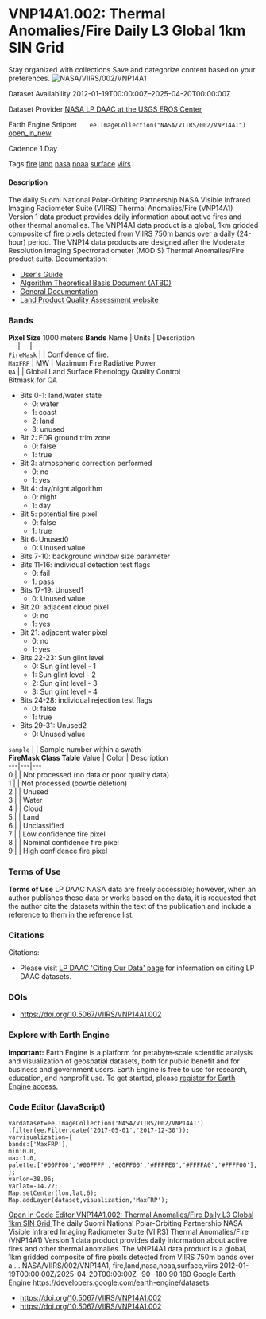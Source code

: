  
#  VNP14A1.002: Thermal Anomalies/Fire Daily L3 Global 1km SIN Grid 
Stay organized with collections  Save and categorize content based on your preferences. 
![NASA/VIIRS/002/VNP14A1](https://developers.google.com/earth-engine/datasets/images/NASA/NASA_VIIRS_002_VNP14A1_sample.png) 

Dataset Availability
    2012-01-19T00:00:00Z–2025-04-20T00:00:00Z 

Dataset Provider
     [ NASA LP DAAC at the USGS EROS Center ](https://doi.org/10.5067/VIIRS/VNP14A1.002) 

Earth Engine Snippet
     `    ee.ImageCollection("NASA/VIIRS/002/VNP14A1")   ` [ open_in_new ](https://code.earthengine.google.com/?scriptPath=Examples:Datasets/NASA/NASA_VIIRS_002_VNP14A1) 

Cadence
    1 Day 

Tags
     [fire](https://developers.google.com/earth-engine/datasets/tags/fire) [land](https://developers.google.com/earth-engine/datasets/tags/land) [nasa](https://developers.google.com/earth-engine/datasets/tags/nasa) [noaa](https://developers.google.com/earth-engine/datasets/tags/noaa) [surface](https://developers.google.com/earth-engine/datasets/tags/surface) [viirs](https://developers.google.com/earth-engine/datasets/tags/viirs)
#### Description
The daily Suomi National Polar-Orbiting Partnership NASA Visible Infrared Imaging Radiometer Suite (VIIRS) Thermal Anomalies/Fire (VNP14A1) Version 1 data product provides daily information about active fires and other thermal anomalies. The VNP14A1 data product is a global, 1km gridded composite of fire pixels detected from VIIRS 750m bands over a daily (24-hour) period. The VNP14 data products are designed after the Moderate Resolution Imaging Spectroradiometer (MODIS) Thermal Anomalies/Fire product suite.
Documentation:
  * [User's Guide](https://lpdaac.usgs.gov/documents/427/VNP14_User_Guide_V1.pdf)
  * [Algorithm Theoretical Basis Document (ATBD)](https://lpdaac.usgs.gov/documents/427/VNP14_User_Guide_V1.pdf)
  * [General Documentation](https://lpdaac.usgs.gov/products/vnp14a1v002/)
  * [Land Product Quality Assessment website](https://landweb.modaps.eosdis.nasa.gov/browse?sensor=VIIRS&sat=SNPP)


### Bands
**Pixel Size** 1000 meters 
**Bands**
Name | Units | Description  
---|---|---  
`FireMask` |  | Confidence of fire.  
`MaxFRP` | MW | Maximum Fire Radiative Power  
`QA` |  | Global Land Surface Phenology Quality Control  
Bitmask for QA
  * Bits 0-1: land/water state 
    * 0: water
    * 1: coast
    * 2: land
    * 3: unused
  * Bit 2: EDR ground trim zone 
    * 0: false
    * 1: true
  * Bit 3: atmospheric correction performed 
    * 0: no
    * 1: yes
  * Bit 4: day/night algorithm 
    * 0: night
    * 1: day
  * Bit 5: potential fire pixel 
    * 0: false
    * 1: true
  * Bit 6: Unused0 
    * 0: Unused value
  * Bits 7-10: background window size parameter 
  * Bits 11-16: individual detection test flags 
    * 0: fail
    * 1: pass
  * Bits 17-19: Unused1 
    * 0: Unused value
  * Bit 20: adjacent cloud pixel 
    * 0: no
    * 1: yes
  * Bit 21: adjacent water pixel 
    * 0: no
    * 1: yes
  * Bits 22-23: Sun glint level 
    * 0: Sun glint level - 1
    * 1: Sun glint level - 2
    * 2: Sun glint level - 3
    * 3: Sun glint level - 4
  * Bits 24-28: individual rejection test flags 
    * 0: false
    * 1: true
  * Bits 29-31: Unused2 
    * 0: Unused value

  
`sample` |  | Sample number within a swath  
**FireMask Class Table**
Value | Color | Description  
---|---|---  
0 |  | Not processed (no data or poor quality data)  
1 |  | Not processed (bowtie deletion)  
2 |  | Unused  
3 |  | Water  
4 |  | Cloud  
5 |  | Land  
6 |  | Unclassified  
7 |  | Low confidence fire pixel  
8 |  | Nominal confidence fire pixel  
9 |  | High confidence fire pixel  
### Terms of Use
**Terms of Use**
LP DAAC NASA data are freely accessible; however, when an author publishes these data or works based on the data, it is requested that the author cite the datasets within the text of the publication and include a reference to them in the reference list.
### Citations
Citations:
  * Please visit [LP DAAC 'Citing Our Data' page](https://lpdaac.usgs.gov/citing_our_data) for information on citing LP DAAC datasets.


### DOIs
  * [ https://doi.org/10.5067/VIIRS/VNP14A1.002 ](https://doi.org/10.5067/VIIRS/VNP14A1.002)


### Explore with Earth Engine
**Important:** Earth Engine is a platform for petabyte-scale scientific analysis and visualization of geospatial datasets, both for public benefit and for business and government users. Earth Engine is free to use for research, education, and nonprofit use. To get started, please [register for Earth Engine access.](https://console.cloud.google.com/earth-engine)
### Code Editor (JavaScript)
```
vardataset=ee.ImageCollection('NASA/VIIRS/002/VNP14A1')
.filter(ee.Filter.date('2017-05-01','2017-12-30'));
varvisualization={
bands:['MaxFRP'],
min:0.0,
max:1.0,
palette:['#00FF00','#00FFFF','#00FF00','#FFFFE0','#FFFFA0','#FFFF00'],
};
varlon=38.06;
varlat=-14.22;
Map.setCenter(lon,lat,6);
Map.addLayer(dataset,visualization,'MaxFRP');
```
[ Open in Code Editor ](https://code.earthengine.google.com/?scriptPath=Examples:Datasets/NASA/NASA_VIIRS_002_VNP14A1)
[ VNP14A1.002: Thermal Anomalies/Fire Daily L3 Global 1km SIN Grid ](https://developers.google.com/earth-engine/datasets/catalog/NASA_VIIRS_002_VNP14A1)
The daily Suomi National Polar-Orbiting Partnership NASA Visible Infrared Imaging Radiometer Suite (VIIRS) Thermal Anomalies/Fire (VNP14A1) Version 1 data product provides daily information about active fires and other thermal anomalies. The VNP14A1 data product is a global, 1km gridded composite of fire pixels detected from VIIRS 750m bands over a …
NASA/VIIRS/002/VNP14A1, fire,land,nasa,noaa,surface,viirs 
2012-01-19T00:00:00Z/2025-04-20T00:00:00Z
-90 -180 90 180 
Google Earth Engine
https://developers.google.com/earth-engine/datasets
  * [ https://doi.org/10.5067/VIIRS/VNP14A1.002 ](https://doi.org/https://doi.org/10.5067/VIIRS/VNP14A1.002)
  * [ https://doi.org/10.5067/VIIRS/VNP14A1.002 ](https://doi.org/https://developers.google.com/earth-engine/datasets/catalog/NASA_VIIRS_002_VNP14A1)


